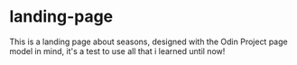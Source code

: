 # landing-page

This is a landing page about seasons, designed with the Odin Project page model in mind, it's a test to use all that i learned until now!